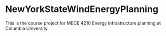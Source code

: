 # NewYorkStateWindEnergyPlanning
This is the course project for MECE 4210 Energy infrastructure planning at Columbia University. 
